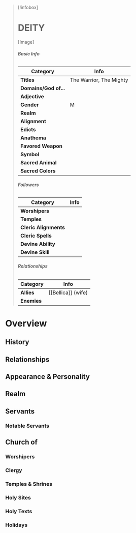 > [!infobox]
> # **DEITY**
> [Image]
> ###### **Basic Info**
> | **Category** | **Info** |
> | ---- | ---- |
> | **Titles** | The Warrior, The Mighty |
> | **Domains/God of...** |  |
> | **Adjective** |  |
> | **Gender** | M |
> | **Realm** |  |
> | **Alignment** |  |
> | **Edicts** |  |
> | **Anathema** |  |
> | **Favored Weapon** |  |
> | **Symbol** |  |
> | **Sacred Animal** |  |
> | **Sacred Colors** |  |
> ###### **Followers**
> | **Category** | **Info** |
> | ---- | ---- |
> | **Worshipers** |  |
> | **Temples** |  |
> | **Cleric Alignments** |  |
> | **Cleric Spells** |  |
> | **Devine Ability** |  |
> | **Devine Skill** |  |
> ###### **Relationships**
> | **Category** | **Info** |
> | ---- | ---- |
> | **Allies** | [[Bellica]] (wife) |
> | **Enemies** |  |

# Overview

## History

## Relationships

## Appearance & Personality

## Realm

## Servants

### Notable Servants

## Church of 

### Worshipers

### Clergy 

### Temples & Shrines

### Holy Sites

### Holy Texts

### Holidays



